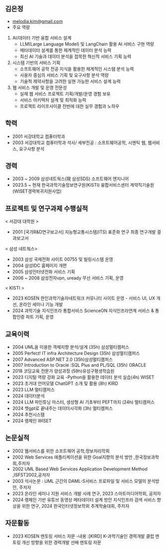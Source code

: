 ## 김은정
-  melodia.kim@gmail.com 
-  주요 역량
1. AI/데이터 기반 융합 서비스 설계
   - LLM(Large Language Model) 및 LangChain 활용 AI 서비스 구현 역량
   - 메타데이터 설계를 통한 체계적인 데이터 분석 능력
   - 최신 AI 기술과 데이터 분석을 접목한 혁신적 서비스 기획 능력
2. 시스템 기반의 서비스 기획
   - 소프트웨어 공학 전공 지식을 활용한 체계적인 시스템 분석 능력
   - 사용자 중심의 서비스 기획 및 요구사항 분석 역량
   - 기술적 제약사항을 고려한 실현 가능한 서비스 설계 능력
3. 웹 서비스 개발 및 운영 전문성
   - 실제 웹 서비스 프로젝트 기획/개발/운영 경험 보유
   - 서비스 아키텍처 설계 및 최적화 능력
   - 프로젝트 라이프사이클 전반에 대한 실무 경험과 노하우


## 학력
- 2001 서강대학교 컴퓨터학과
- 2003 서강대학교 컴퓨터학과 석사/ 세부전공 : 소프트웨어공학, 시멘틱 웹, 웹서비스, 요구사항 분석              
                       
## 경력
- 2003 ~  2009   삼성네트웍스(現 삼성SDS) 소프트웨어 엔지니어 
- 2023.5 ~ 현재  한국과학기술정보연구원(KISTI) 융합서비스센터 계약직기술원 (WISET경력복귀지원사업)
                
## 프로젝트 및 연구과제 수행실적

< 서강대 대학원 >
- 2001 [국가R&D연구보고서] 지능형교통시스템(ITS) 표준화 연구 최종 연구개발 결과보고서

< 삼성 네트웍스>
- 2003 삼성 국제전화 사이트 00755 및 빌링시스템 운영 
- 2004 삼성IDC 홈페이지 개편
- 2005 삼성인터넷전화 서비스 기획
- 2006 ~ 2008 삼성전자vpn, uready 무선 서비스 기획, 운영

< KISTI >
- 2023  KOSEN 한인과학기술자네트워크 커뮤니티 사이트 운영 - 서비스 UI, UX 개선, 온라인 세미나 기능 개발   
- 2024  과학기술 지식인프라 통합서비스 ScienceON 지식인프라연계 서비스 & 통합인증 파트 기획, 운영
  
## 교육이력
- 2004 UML을 이용한 객체지향 분석/설계 (35h) 삼성멀티캠퍼스
- 2005 Perfect! IT infra Architecture Design  (35h) 삼성멀티캠퍼스
- 2007 Advanced ASP.NET 2.0 (35h)삼성멀티캠퍼스
- 2007 Introduction to Oracle :SQL Plus and PL/SQL (35h) ORACLE
- 2018 코딩교육 전문가 양성과정 (59h)유성구평생학습원
- 2023 디지털 역량 강화 교육 -Python을 활용한 데이터 분석 실습(4h) WISET
- 2023 초거대 언어모델 ChatGPT 소개 및 활용 (8h) KIRD
- 2023 LLM 멀티캠퍼스 
- 2024 데이터분석
- 2024 LLM 파인튜닝 마스터, 생성형 AI 기초부터 PEFT까지 (24h) 멀티캠퍼스
- 2024 챗gpt로 끝내주는 데이터시각화 (3h) 멀티캠퍼스
- 2024 추천시스템
- 2024 랭체인 WISET
  
## 논문실적
- 2002 웹서비스를 위한 소프트웨어 공학,정보처리학회
- 2002 Web Services 애플리케이션을 위한 Goal지향의 분석 방안 ,한국정보과학회,주저자
- 2002 UML Based Web Services Application Development Method ,ISFST2002,공저자
- 2003 석사논문 : UML 근간의 DAML-S서비스 프로파일 및 서비스 모델의 분석방안, 주저자
- 2023 온라인 세미나 지원 서비스 개발 사례 연구, 2023 스마트미디어학회, 공저자
- 2024 랭체인 기반 유튜브 동영상 메타데이터 설계 방안 지식인프라 검색 서비스 향상을 위한 연구, 2024 한국인터넷정보학회 추계학술대회, 주저자

## 자문활동 
- 2023 KOSEN 멘토링 서비스 자문 -내용 :[KIRD] K-과학기술인 경력개발 클럽 멘토링 개선 방향을 위한 경력개발 선배 멘토링 자문
<!--
**melodiakim/melodiakim** is a ✨ _special_ ✨ repository because its `README.md` (this file) appears on your GitHub profile.

Here are some ideas to get you started:

- 🔭 I’m currently working on ...
- 🌱 I’m currently learning ...
- 👯 I’m looking to collaborate on ...
- 🤔 I’m looking for help with ...
- 💬 Ask me about ...
- 📫 How to reach me: ...
- 😄 Pronouns: ...
- ⚡ Fun fact: ...
-->
